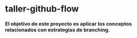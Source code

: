 # taller-github-flow
### El objetivo de este proyecto es aplicar los conceptos relacionados con estrategias de branching. 
